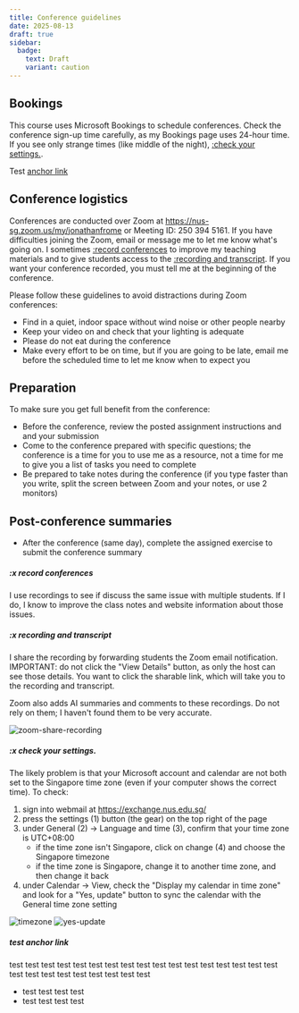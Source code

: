```yaml
---
title: Conference guidelines
date: 2025-08-13
draft: true
sidebar:
  badge:
    text: Draft
    variant: caution
---
```


## Bookings

This course uses Microsoft Bookings to schedule conferences. Check the conference sign-up time carefully, as my Bookings page uses 24-hour time. If you see only strange times (like middle of the night), [:check your settings.](#x-checkyoursettings).

Test [anchor link](#test-anchor-link)

## Conference logistics

Conferences are conducted over Zoom at <https://nus-sg.zoom.us/my/jonathanfrome> or Meeting ID: 250 394 5161. If you have difficulties joining the Zoom, email or message me to let me know what's going on. I sometimes [:record conferences](#x-recordconferences) to improve my teaching materials and to give students access to the [:recording and transcript](#x-recordingandtranscript). If you want your conference recorded, you must tell me at the beginning of the conference.

Please follow these guidelines to avoid distractions during Zoom conferences:

- Find in a quiet, indoor space without wind noise or other people nearby
- Keep your video on and check that your lighting is adequate
- Please do not eat during the conference
- Make every effort to be on time, but if you are going to be late, email me before the scheduled time to let me know when to expect you

## Preparation

To make sure you get full benefit from the conference:

- Before the conference, review the posted assignment instructions and and your submission
- Come to the conference prepared with specific questions; the conference is a time for you to use me as a resource, not a time for me to give you a list of tasks you need to complete
- Be prepared to take notes during the conference (if you type faster than you write, split the screen between Zoom and your notes, or use 2 monitors)

## Post-conference summaries

- After the conference (same day), complete the assigned exercise to submit the conference summary

##### :x record conferences

I use recordings to see if discuss the same issue with multiple students. If I do, I know to improve the class notes and website information about those issues.

##### :x recording and transcript

I share the recording by forwarding students the Zoom email notification. IMPORTANT: do not click the "View Details" button, as only the host can see those details. You want to click the sharable link, which will take you to the recording and transcript.

Zoom also adds AI summaries and comments to these recordings. Do not rely on them; I haven't found them to be very accurate.

![zoom-share-recording](/images/zoom_share_recording.png)

##### :x check your settings.

The likely problem is that your Microsoft account and calendar are not both set to the Singapore time zone (even if your computer shows the correct time). To check:

1. sign into webmail at https://exchange.nus.edu.sg/
2. press the settings (1) button (the gear) on the top right of the page
3. under General (2) → Language and time (3), confirm that your time zone is UTC+08:00
   - if the time zone isn't Singapore, click on change (4) and choose the Singapore timezone
   - if the time zone is Singapore, change it to another time zone, and then change it back
4. under Calendar → View, check the "Display my calendar in time zone" and look for a "Yes, update" button to sync the calendar with the General time zone setting

![timezone](/images/timezone.png)
![yes-update](/images/yes-update.png)

##### test anchor link

test test test test test test test test test test test test test test test test test test
test test test test test test test test

- test test test test
- test test test test
